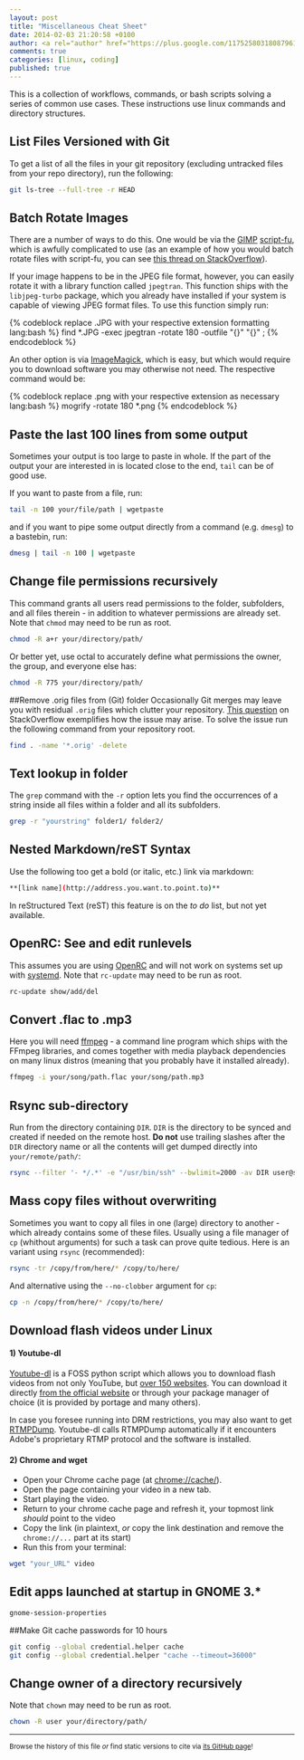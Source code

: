 ```yaml
---
layout: post
title: "Miscellaneous Cheat Sheet"
date: 2014-02-03 21:20:58 +0100
author: <a rel="author" href="https://plus.google.com/117525803180879614771/about">Horea Christian</a>
comments: true
categories: [linux, coding]
published: true
---
```


This is a collection of workflows, commands, or bash scripts solving a series of common use cases.
These instructions use linux commands and directory structures. 

<!-- more -->

## List Files Versioned with Git

To get a list of all the files in your git repository (excluding untracked files from your repo directory), run the following:

```bash
git ls-tree --full-tree -r HEAD
```

## Batch Rotate Images
There are a number of ways to do this.
One would be via the [GIMP](https://en.wikipedia.org/wiki/GIMP) [script-fu](http://docs.gimp.org/2.8/en/gimp-concepts-script-fu.html), which is awfully complicated to use (as an example of how you would batch rotate files with script-fu, you can see [this thread on StackOverflow](http://stackoverflow.com/questions/23554843/batch-rotate-files-with-gimp)).

If your image happens to be in the JPEG file format, however, you can easily rotate it with a library function called ```jpegtran```.
This function ships with the ```libjpeg-turbo``` package, which you already have installed if your system is capable of viewing JPEG format files.
To use this function simply run:

{% codeblock replace .JPG with your respective extension formatting lang:bash %}
find *.JPG -exec jpegtran -rotate 180 -outfile "{}" "{}" \;
{% endcodeblock %}

An other option is via [ImageMagick](https://en.wikipedia.org/wiki/Imagemagick), which is easy, but which would require you to download software you may otherwise not need.
The respective command would be:

{% codeblock replace .png with your respective extension as necessary lang:bash %}
mogrify -rotate 180 *.png
{% endcodeblock %}

## Paste the last 100 lines from some output

Sometimes your output is too large to paste in whole. 
If the part of the output your are interested in is located close to the end, ```tail``` can be of good use.

If you want to paste from a file, run:

```bash
tail -n 100 your/file/path | wgetpaste
```

and if you want to pipe some output directly from a command (e.g. ```dmesg```) to a bastebin, run:

```bash
dmesg | tail -n 100 | wgetpaste 
```

## Change file permissions recursively
This command grants all users read permissions to the folder, subfolders, and all files therein - in addition to whatever permissions are already set.
Note that ```chmod``` may need to be run as root.

```bash
chmod -R a+r your/directory/path/
```
Or better yet, use octal to accurately define what permissions the owner, the group, and everyone else has:

```bash
chmod -R 775 your/directory/path/
```

##Remove .orig files from (Git) folder
Occasionally Git merges may leave you with residual ```.orig``` files which clutter your repository.
[This question](http://stackoverflow.com/questions/12366150/how-to-delete-orig-files-after-merge-from-git-repository/20895666#20895666) on StackOverflow exemplifies how the issue may arise. 
To solve the issue run the following command from your repository root.

```bash
find . -name '*.orig' -delete
```


## Text lookup in folder
The ```grep``` command with the ```-r``` option lets you find the occurrences of a string inside all files within a folder and all its subfolders.

```bash
grep -r "yourstring" folder1/ folder2/
```

## Nested Markdown/reST Syntax
Use the following too get a bold (or italic, etc.) link via markdown:

```bash
**[link name](http://address.you.want.to.point.to)**
```
In reStructured Text (reST) this feature is on the *to do* list, but not yet available. 

## OpenRC: See and edit runlevels
This assumes you are using [OpenRC](http://en.wikipedia.org/wiki/OpenRC) and will not work on systems set up with [systemd](http://en.wikipedia.org/wiki/Systemd). 
Note that ```rc-update``` may need to be run as root.

```bash
rc-update show/add/del
```

## Convert .flac to .mp3
Here you will need [ffmpeg](http://en.wikipedia.org/wiki/FFmpeg) - a command line program which ships with the FFmpeg libraries,
and comes together with media playback dependencies on many linux distros 
(meaning that you probably have it installed already).

```bash
ffmpeg -i your/song/path.flac your/song/path.mp3
```

## Rsync sub-directory
Run from the directory containing ```DIR```. ```DIR``` is the directory to be synced and created if needed on the remote host.
**Do not** use trailing slashes after the ```DIR``` directory name or all the contents will get dumped directly into ```your/remote/path/```:

```bash
rsync --filter '- */.*' -e "/usr/bin/ssh" --bwlimit=2000 -av DIR user@server.domain.com:your/remote/path/
```

## Mass copy files without overwriting
Sometimes you want to copy all files in one (large) directory to another - which already contains some of these files.
Usually using a file manager of ```cp``` (whithout arguments) for such a task can prove quite tedious.
Here is an variant using ```rsync``` (recommended):

```bash
rsync -tr /copy/from/here/* /copy/to/here/
```
And alternative using the ```--no-clobber``` argument for ```cp```:

```bash
cp -n /copy/from/here/* /copy/to/here/
```

## Download flash videos under Linux

#### 1) Youtube-dl

[Youtube-dl](http://rg3.github.io/youtube-dl/index.html) is a FOSS python script which allows you to download flash videos from not only YouTube, but [over 150 websites](http://rg3.github.io/youtube-dl/supportedsites.html).
You can download it directly [from the official website](http://rg3.github.io/youtube-dl/download.html) or through your package manager of choice (it is provided by portage and many others).

In case you foresee running into DRM restrictions, you may also want to get [RTMPDump](http://rtmpdump.mplayerhq.hu/).
Youtube-dl calls RTMPDump automatically if it encounters Adobe's proprietary RTMP protocol and the software is installed. 

#### 2) Chrome and wget

* Open your Chrome cache page (at [chrome://cache/](chrome://cache/)).
* Open the page containing your video in a new tab.
* Start playing the video.
* Return to your chrome cache page and refresh it, your topmost link *should* point to the video
* Copy the link (in plaintext, *or* copy the link destination and remove the ```chrome://...``` part at its start)
* Run this from your terminal:

```bash
wget "your_URL" video
```

## Edit apps launched at startup in GNOME 3.*

```bash
gnome-session-properties
```

##Make Git cache passwords for 10 hours

```bash
git config --global credential.helper cache
git config --global credential.helper "cache --timeout=36000"
```

## Change owner of a directory recursively

Note that ```chown``` may need to be run as root.

```bash
chown -R user your/directory/path/
```

---
<sup>Browse the history of this file *or* find static versions to cite via [its GitHub page](https://github.com/TheChymera/chymeric_tutorials/blob/master/source/_posts/2014-02-03-cheat-sheet.markdown)!</sup>
